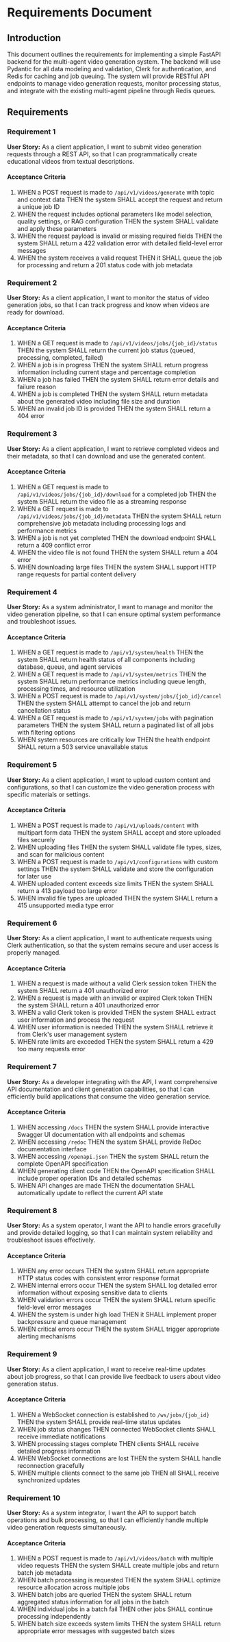 # Requirements Document

## Introduction

This document outlines the requirements for implementing a simple FastAPI backend for the multi-agent video generation system. The backend will use Pydantic for all data modeling and validation, Clerk for authentication, and Redis for caching and job queuing. The system will provide RESTful API endpoints to manage video generation requests, monitor processing status, and integrate with the existing multi-agent pipeline through Redis queues.

## Requirements

### Requirement 1

**User Story:** As a client application, I want to submit video generation requests through a REST API, so that I can programmatically create educational videos from textual descriptions.

#### Acceptance Criteria

1. WHEN a POST request is made to `/api/v1/videos/generate` with topic and context data THEN the system SHALL accept the request and return a unique job ID
2. WHEN the request includes optional parameters like model selection, quality settings, or RAG configuration THEN the system SHALL validate and apply these parameters
3. WHEN the request payload is invalid or missing required fields THEN the system SHALL return a 422 validation error with detailed field-level error messages
4. WHEN the system receives a valid request THEN it SHALL queue the job for processing and return a 201 status code with job metadata

### Requirement 2

**User Story:** As a client application, I want to monitor the status of video generation jobs, so that I can track progress and know when videos are ready for download.

#### Acceptance Criteria

1. WHEN a GET request is made to `/api/v1/videos/jobs/{job_id}/status` THEN the system SHALL return the current job status (queued, processing, completed, failed)
2. WHEN a job is in progress THEN the system SHALL return progress information including current stage and percentage completion
3. WHEN a job has failed THEN the system SHALL return error details and failure reason
4. WHEN a job is completed THEN the system SHALL return metadata about the generated video including file size and duration
5. WHEN an invalid job ID is provided THEN the system SHALL return a 404 error

### Requirement 3

**User Story:** As a client application, I want to retrieve completed videos and their metadata, so that I can download and use the generated content.

#### Acceptance Criteria

1. WHEN a GET request is made to `/api/v1/videos/jobs/{job_id}/download` for a completed job THEN the system SHALL return the video file as a streaming response
2. WHEN a GET request is made to `/api/v1/videos/jobs/{job_id}/metadata` THEN the system SHALL return comprehensive job metadata including processing logs and performance metrics
3. WHEN a job is not yet completed THEN the download endpoint SHALL return a 409 conflict error
4. WHEN the video file is not found THEN the system SHALL return a 404 error
5. WHEN downloading large files THEN the system SHALL support HTTP range requests for partial content delivery

### Requirement 4

**User Story:** As a system administrator, I want to manage and monitor the video generation pipeline, so that I can ensure optimal system performance and troubleshoot issues.

#### Acceptance Criteria

1. WHEN a GET request is made to `/api/v1/system/health` THEN the system SHALL return health status of all components including database, queue, and agent services
2. WHEN a GET request is made to `/api/v1/system/metrics` THEN the system SHALL return performance metrics including queue length, processing times, and resource utilization
3. WHEN a POST request is made to `/api/v1/system/jobs/{job_id}/cancel` THEN the system SHALL attempt to cancel the job and return cancellation status
4. WHEN a GET request is made to `/api/v1/system/jobs` with pagination parameters THEN the system SHALL return a paginated list of all jobs with filtering options
5. WHEN system resources are critically low THEN the health endpoint SHALL return a 503 service unavailable status

### Requirement 5

**User Story:** As a client application, I want to upload custom content and configurations, so that I can customize the video generation process with specific materials or settings.

#### Acceptance Criteria

1. WHEN a POST request is made to `/api/v1/uploads/content` with multipart form data THEN the system SHALL accept and store uploaded files securely
2. WHEN uploading files THEN the system SHALL validate file types, sizes, and scan for malicious content
3. WHEN a POST request is made to `/api/v1/configurations` with custom settings THEN the system SHALL validate and store the configuration for later use
4. WHEN uploaded content exceeds size limits THEN the system SHALL return a 413 payload too large error
5. WHEN invalid file types are uploaded THEN the system SHALL return a 415 unsupported media type error

### Requirement 6

**User Story:** As a client application, I want to authenticate requests using Clerk authentication, so that the system remains secure and user access is properly managed.

#### Acceptance Criteria

1. WHEN a request is made without a valid Clerk session token THEN the system SHALL return a 401 unauthorized error
2. WHEN a request is made with an invalid or expired Clerk token THEN the system SHALL return a 401 unauthorized error
3. WHEN a valid Clerk token is provided THEN the system SHALL extract user information and process the request
4. WHEN user information is needed THEN the system SHALL retrieve it from Clerk's user management system
5. WHEN rate limits are exceeded THEN the system SHALL return a 429 too many requests error

### Requirement 7

**User Story:** As a developer integrating with the API, I want comprehensive API documentation and client generation capabilities, so that I can efficiently build applications that consume the video generation service.

#### Acceptance Criteria

1. WHEN accessing `/docs` THEN the system SHALL provide interactive Swagger UI documentation with all endpoints and schemas
2. WHEN accessing `/redoc` THEN the system SHALL provide ReDoc documentation interface
3. WHEN accessing `/openapi.json` THEN the system SHALL return the complete OpenAPI specification
4. WHEN generating client code THEN the OpenAPI specification SHALL include proper operation IDs and detailed schemas
5. WHEN API changes are made THEN the documentation SHALL automatically update to reflect the current API state

### Requirement 8

**User Story:** As a system operator, I want the API to handle errors gracefully and provide detailed logging, so that I can maintain system reliability and troubleshoot issues effectively.

#### Acceptance Criteria

1. WHEN any error occurs THEN the system SHALL return appropriate HTTP status codes with consistent error response format
2. WHEN internal errors occur THEN the system SHALL log detailed error information without exposing sensitive data to clients
3. WHEN validation errors occur THEN the system SHALL return specific field-level error messages
4. WHEN the system is under high load THEN it SHALL implement proper backpressure and queue management
5. WHEN critical errors occur THEN the system SHALL trigger appropriate alerting mechanisms

### Requirement 9

**User Story:** As a client application, I want to receive real-time updates about job progress, so that I can provide live feedback to users about video generation status.

#### Acceptance Criteria

1. WHEN a WebSocket connection is established to `/ws/jobs/{job_id}` THEN the system SHALL provide real-time status updates
2. WHEN job status changes THEN connected WebSocket clients SHALL receive immediate notifications
3. WHEN processing stages complete THEN clients SHALL receive detailed progress information
4. WHEN WebSocket connections are lost THEN the system SHALL handle reconnection gracefully
5. WHEN multiple clients connect to the same job THEN all SHALL receive synchronized updates

### Requirement 10

**User Story:** As a system integrator, I want the API to support batch operations and bulk processing, so that I can efficiently handle multiple video generation requests simultaneously.

#### Acceptance Criteria

1. WHEN a POST request is made to `/api/v1/videos/batch` with multiple video requests THEN the system SHALL create multiple jobs and return batch job metadata
2. WHEN batch processing is requested THEN the system SHALL optimize resource allocation across multiple jobs
3. WHEN batch jobs are queried THEN the system SHALL return aggregated status information for all jobs in the batch
4. WHEN individual jobs in a batch fail THEN other jobs SHALL continue processing independently
5. WHEN batch size exceeds system limits THEN the system SHALL return appropriate error messages with suggested batch sizes